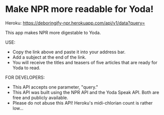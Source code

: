 # Make NPR more readable for Yoda!

Heroku: https://deboringify-npr.herokuapp.com/api/v1/data?query=

This app makes NPR more digestable to Yoda.

USE:
* Copy the link above and paste it into your address bar.
* Add a subject at the end of the link.
* You will receive the titles and teasers of five articles that are ready for Yoda to read.

FOR DEVELOPERS:
* This API accepts one parameter, "query."
* This API was built using the NPR API and the Yoda Speak API. Both are free and publicly available.
* Please do not abuse this API! Heroku's midi-chlorian count is rather low...
